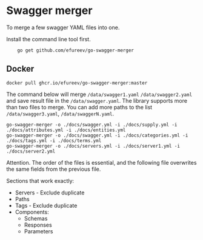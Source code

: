 # Swagger merger

To merge a few swagger YAML files into one.

Install the command line tool first.

```shell
	go get github.com/efureev/go-swagger-merger
```

## Docker

```shell
docker pull ghcr.io/efureev/go-swagger-merger:master
```

The command below will merge `/data/swagger1.yaml` `/data/swagger2.yaml` and save result file in
the `/data/swagger.yaml`. The library supports more than two files to merge. You can add more paths to the
list `/data/swagger3.yaml`, `/data/swaggerN.yaml`.

```shell
go-swagger-merger -o ./docs/swagger.yml -i ./docs/supply.yml -i ./docs/attributes.yml -i ./docs/entities.yml
go-swagger-merger -o ./docs/swagger.yml -i ./docs/categories.yml -i ./docs/tags.yml -i ./docs/terms.yml
go-swagger-merger -o ./docs/servers.yml -i ./docs/server1.yml -i ./docs/server2.yml

```

Attention. The order of the files is essential, and the following file overwrites the same fields from the previous
file.

Sections that work exactly:

- Servers - Exclude duplicate
- Paths
- Tags - Exclude duplicate
- Components:
    - Schemas
    - Responses
    - Parameters
